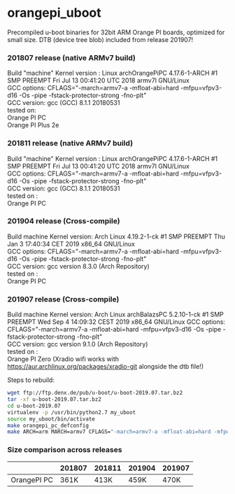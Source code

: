 # orangepi_uboot
  
Precompiled u-boot binaries for 32bit ARM Orange PI boards, optimized for small size. DTB (device tree blob) included from release 201907!

### 201807 release (native ARMv7 build)
  Build "machine" Kernel version : Linux archOrangePiPC 4.17.6-1-ARCH #1 SMP PREEMPT Fri Jul 13 00:41:20 UTC 2018 armv7l GNU/Linux  
  GCC options: CFLAGS="-march=armv7-a -mfloat-abi=hard -mfpu=vfpv3-d16 -Os -pipe -fstack-protector-strong -fno-plt"  
  GCC version: gcc (GCC) 8.1.1 20180531  
  tested on:  
  Orange PI PC  
  Orange PI Plus 2e  

### 201811 release (native ARMv7 build)
  Build "machine" Kernel version : Linux archOrangePiPC 4.17.6-1-ARCH #1 SMP PREEMPT Fri Jul 13 00:41:20 UTC 2018 armv7l GNU/Linux  
  GCC options: CFLAGS="-march=armv7-a -mfloat-abi=hard -mfpu=vfpv3-d16 -Os -pipe -fstack-protector-strong -fno-plt"  
  GCC version: gcc (GCC) 8.1.1 20180531  
  tested on :  
  Orange PI PC  

### 201904 release (Cross-compile)
  Build machine Kernel version: Arch Linux 4.19.2-1-ck #1 SMP PREEMPT Thu Jan 3 17:40:34 CET 2019 x86_64 GNU/Linux  
  GCC options: CFLAGS="-march=armv7-a -mfloat-abi=hard -mfpu=vfpv3-d16 -Os -pipe -fstack-protector-strong -fno-plt"  
  GCC version: gcc version 8.3.0 (Arch Repository)  
  tested on :  
  Orange PI PC  

### 201907 release (Cross-compile)
  Build machine Kernel version: Arch Linux archBalazsPC 5.2.10-1-ck #1 SMP PREEMPT Wed Sep 4 14:09:32 CEST 2019 x86_64 GNU/Linux
  GCC options: CFLAGS="-march=armv7-a -mfloat-abi=hard -mfpu=vfpv3-d16 -Os -pipe -fstack-protector-strong -fno-plt"  
  GCC version: gcc version 9.1.0 (Arch Repository)  
  tested on :  
  Orange PI Zero (Xradio wifi works with https://aur.archlinux.org/packages/xradio-git alongside the dtb file!)  

Steps to rebuild:
```bash
wget ftp://ftp.denx.de/pub/u-boot/u-boot-2019.07.tar.bz2
tar -xf u-boot-2019.07.tar.bz2
cd u-boot-2019.07
virtualenv -p /usr/bin/python2.7 my_uboot
source my_uboot/bin/activate
make orangepi_pc_defconfig
make ARCH=arm MARCH=armv7 CFLAGS="-march=armv7-a -mfloat-abi=hard -mfpu=vfpv3-d16 -Os -pipe -fstack-protector-strong -fno-plt" CROSS_COMPILE=/usr/bin/arm-none-eabi- -j4
```

### Size comparison across releases
|             | 201807 | 201811 | 201904 | 201907 |
|-------------|--------|--------|--------|--------|
| OrangePI PC | 361K   | 413K   | 459K   | 470K   |
